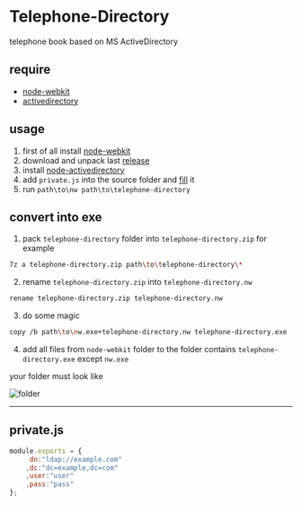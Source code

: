 # Telephone-Directory
telephone book based on MS ActiveDirectory
## require
+ [node-webkit](http://nwjs.io/)
+ [activedirectory](https://github.com/gheeres/node-activedirectory)

## usage
1. first of all install [node-webkit](http://nwjs.io/)
2. download and unpack last [release](https://github.com/titulus/Telephone-Directory/releases)
3. install [node-activedirectory](https://github.com/gheeres/node-activedirectory)
4. add `private.js` into the source folder and [fill](#privatejs) it
5. run `path\to\nw path\to\telephone-directory`

## convert into exe
1. pack `telephone-directory` folder into `telephone-directory.zip` for example
```bash
7z a telephone-directory.zip path\to\telephone-directory\*
```
2. rename `telephone-directory.zip` into `telephone-directory.nw`
```bash
rename telephone-directory.zip telephone-directory.nw
```
3. do some magic
```bash
copy /b path\to\nw.exe+telephone-directory.nw telephone-directory.exe
```
4. add all files from `node-webkit` folder to the folder contains `telephone-directory.exe` except `nw.exe`

your folder must look like

![folder](https://habrastorage.org/files/c55/375/390/c553753903fc416c8ed2ed6c7392d3a0.png)

----
## <a name="privatejs"></a>private.js
```javascript
module.exports = {
	 dn:"ldap://example.com"
	,dc:"dc=example,dc=com"
	,user:"user"
	,pass:"pass"
};
```